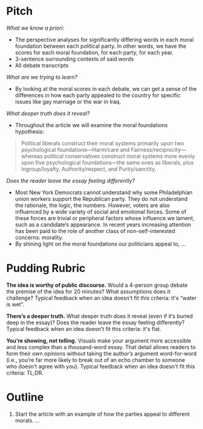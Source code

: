 # Pitch

_What we know a priori:_ 

- The perspective analyses for significantly differing words in each moral foundation between each political party. In other words, we have the scores for each moral foundation, for each party, for each year.
- 3-sentence surrounding contexts of said words
- All debate transcripts

_What are we trying to learn?_

- By looking at the moral scores in each debate, we can get a sense of the differences in how each party appealed to the country for specific issues like gay marriage or the war in Iraq.

_What deeper truth does it reveal?_

- Throughout the article we will examine the moral foundations hypothesis:
> Political liberals construct their moral systems primarily upon two psychological foundations—Harm/care and Fairness/reciprocity—whereas political conservatives construct moral systems more evenly upon five psychological foundations—the same ones as liberals, plus Ingroup/loyalty, Authority/respect, and Purity/sanctity.

_Does the reader leave the essay feeling differently?_

- Most New York Democrats cannot understand why some Philadelphian union workers support the Republican party. They do not understand the rationale, the logic, the numbers. However, voters are also influenced by a wide variety of social and emotional forces. Some of these forces are trivial or peripheral factors whose influence we lament, such as a candidate’s appearance. In recent years increasing attention has been paid to the role of another class of non-self-interested concerns: morality.
- By shining light on the moral foundations our politicians appeal to, ...



# Pudding Rubric

**The idea is worthy of public discourse.** Would a 4-person group debate the premise of the idea for 20 minutes? What assumptions does it challenge? Typical feedback when an idea doesn't fit this criteria: it's “water is wet”.

**There’s a deeper truth.** What deeper truth does it reveal (even if it’s buried deep in the essay)? Does the reader leave the essay feeling differently? Typical feedback when an idea doesn't fit this criteria: it's flat.

**You’re showing, not telling.** Visuals make your argument more accessible and less complex than a thousand-word essay. That detail allows readers to form their own opinions without taking the author’s argument word-for-word (i.e., you’re far more likely to break out of an echo chamber to someone who doesn’t agree with you). Typical feedback when an idea doesn't fit this criteria: TL;DR.

# Outline 
1. Start the article with an example of how the parties appeal to different morals.
...

